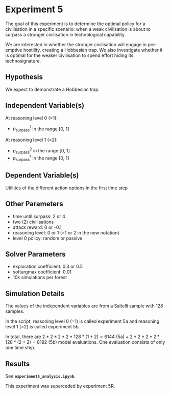 # Experiment 5

The goal of this experiment is to determine the optimal policy for a civilisation in a specific scenario: when a weak civilisation is about to surpass a stronger civilisation in technological capability. 

We are interested in whether the stronger civilisation will engage in pre-emptive hostility, creating a Hobbesian trap. We also investigate whether it is optimal for the weaker civilisation to spend effort hiding its technosignature.

## Hypothesis

We expect to demonstrate a Hobbesian trap.

## Independent Variable(s)

At reasoning level 0 (=1):
- $p_\text{surpass}^1$ in the range [0, 1]

At reasoning level 1 (=2):
- $p_\text{surpass}^2$ in the range [0, 1]
- $p_\text{surpass}^1$ in the range [0, 1]

## Dependent Variable(s)

Utilities of the different action options in the first time step

## Other Parameters

- time until surpass: 2 or 4
- two (2) civilisations
- attack reward: 0 or -0.1
- reasoning level: 0 or 1 (=1 or 2 in the new notation)
- level 0 policy: random or passive

## Solver Parameters

- exploration coefficient: 0.3 or 0.5
- softargmax coefficient: 0.01
- 10k simulations per forest

## Simulation Details

The values of the independent variables are from a Saltelli sample with 128 samples.

In the script, reasoning level 0 (=1) is called experiment 5a and reasoning level 1 (=2) is called experiment 5b.

In total, there are $2 * 2 * 2 * 2 * 128 * (1 + 2) = 6144$ (5a) + $2 * 2 * 2 * 2 * 128 * (2 + 2) = 8192$ (5b) model evaluations. One evaluation consists of only one time step.

## Results

See **`experiment5_analysis.ipynb`**.

This experiment was superceded by experiment 5R.
